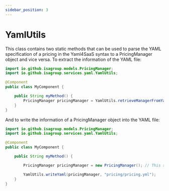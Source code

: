 ```yaml
---
sidebar_position: 3
---
```


# YamlUtils

This class contains two static methods that can be used to parse the YAML specification of a pricing in the Yaml4SaaS syntax to a PricingManager object and vice versa. To extract the information of the YAML file:

```java
import io.github.isagroup.models.PricingManager;
import io.github.isagroup.services.yaml.YamlUtils;

@Component
public class MyComponent {

    public String myMethod() {
        PricingManager pricingManager = YamlUtils.retrieveManagerFromYaml("pricing/pricing.yml");
    }
}
```

And to write the information of a PricingManager object into the YAML file:

```java
import io.github.isagroup.models.PricingManager;
import io.github.isagroup.services.yaml.YamlUtils;

@Component
public class MyComponent {

    public String myMethod() {

        PricingManager pricingManager = new PricingManager(); // This should be your dynamically retrieved pricingManager object

        YamlUtils.writeYaml(pricingManager, "pricing/pricing.yml");
    }
}
```